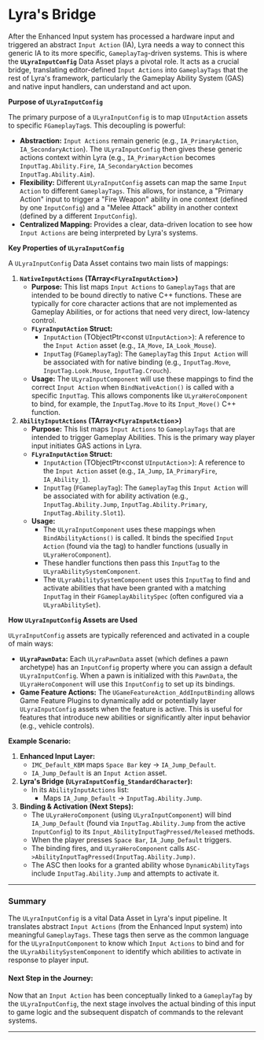 # Lyra's Bridge

After the Enhanced Input system has processed a hardware input and triggered an abstract `Input Action` (IA), Lyra needs a way to connect this generic IA to its more specific, `GameplayTag`-driven systems. This is where the **`ULyraInputConfig`** Data Asset plays a pivotal role. It acts as a crucial bridge, translating editor-defined `Input Actions` into `GameplayTags` that the rest of Lyra's framework, particularly the Gameplay Ability System (GAS) and native input handlers, can understand and act upon.

**Purpose of `ULyraInputConfig`**

The primary purpose of a `ULyraInputConfig` is to map `UInputAction` assets to specific `FGameplayTag`s. This decoupling is powerful:

* **Abstraction:** `Input Actions` remain generic (e.g., `IA_PrimaryAction`, `IA_SecondaryAction`). The `ULyraInputConfig` then gives these generic actions context within Lyra (e.g., `IA_PrimaryAction` becomes `InputTag.Ability.Fire`, `IA_SecondaryAction` becomes `InputTag.Ability.Aim`).
* **Flexibility:** Different `ULyraInputConfig` assets can map the same `Input Action` to different `GameplayTags`. This allows, for instance, a "Primary Action" input to trigger a "Fire Weapon" ability in one context (defined by one `InputConfig`) and a "Melee Attack" ability in another context (defined by a different `InputConfig`).
* **Centralized Mapping:** Provides a clear, data-driven location to see how `Input Actions` are being interpreted by Lyra's systems.

**Key Properties of `ULyraInputConfig`**

A `ULyraInputConfig` Data Asset contains two main lists of mappings:

1. **`NativeInputActions` (TArray<`FLyraInputAction`>)**
   * **Purpose:** This list maps `Input Actions` to `GameplayTags` that are intended to be bound directly to native C++ functions. These are typically for core character actions that are not implemented as Gameplay Abilities, or for actions that need very direct, low-latency control.
   * **`FLyraInputAction` Struct:**
     * `InputAction` (TObjectPtr\<const `UInputAction`>): A reference to the `Input Action` asset (e.g., `IA_Move`, `IA_Look_Mouse`).
     * `InputTag` (`FGameplayTag`): The `GameplayTag` this `Input Action` will be associated with for native binding (e.g., `InputTag.Move`, `InputTag.Look.Mouse`, `InputTag.Crouch`).
   * **Usage:** The `ULyraInputComponent` will use these mappings to find the correct `Input Action` when `BindNativeAction()` is called with a specific `InputTag`. This allows components like `ULyraHeroComponent` to bind, for example, the `InputTag.Move` to its `Input_Move()` C++ function.
2. **`AbilityInputActions` (TArray<`FLyraInputAction`>)**
   * **Purpose:** This list maps `Input Actions` to `GameplayTags` that are intended to trigger Gameplay Abilities. This is the primary way player input initiates GAS actions in Lyra.
   * **`FLyraInputAction` Struct:**
     * `InputAction` (TObjectPtr\<const `UInputAction`>): A reference to the `Input Action` asset (e.g., `IA_Jump`, `IA_PrimaryFire`, `IA_Ability_1`).
     * `InputTag` (`FGameplayTag`): The `GameplayTag` this `Input Action` will be associated with for ability activation (e.g., `InputTag.Ability.Jump`, `InputTag.Ability.Primary`, `InputTag.Ability.Slot1`).
   * **Usage:**
     * The `ULyraInputComponent` uses these mappings when `BindAbilityActions()` is called. It binds the specified `Input Action` (found via the tag) to handler functions (usually in `ULyraHeroComponent`).
     * These handler functions then pass this `InputTag` to the `ULyraAbilitySystemComponent`.
     * The `ULyraAbilitySystemComponent` uses this `InputTag` to find and activate abilities that have been granted with a matching `InputTag` in their `FGameplayAbilitySpec` (often configured via a `ULyraAbilitySet`).

**How `ULyraInputConfig` Assets are Used**

`ULyraInputConfig` assets are typically referenced and activated in a couple of main ways:

* **`ULyraPawnData`:** Each `ULyraPawnData` asset (which defines a pawn archetype) has an `InputConfig` property where you can assign a default `ULyraInputConfig`. When a pawn is initialized with this `PawnData`, the `ULyraHeroComponent` will use this `InputConfig` to set up its bindings.
* **Game Feature Actions:** The `UGameFeatureAction_AddInputBinding` allows Game Feature Plugins to dynamically add or potentially layer `ULyraInputConfig` assets when the feature is active. This is useful for features that introduce new abilities or significantly alter input behavior (e.g., vehicle controls).

**Example Scenario:**

1. **Enhanced Input Layer:**
   * `IMC_Default_KBM` maps `Space Bar` key -> `IA_Jump_Default`.
   * `IA_Jump_Default` is an `Input Action` asset.
2. **Lyra's Bridge (`ULyraInputConfig_StandardCharacter`):**
   * In its `AbilityInputActions` list:
     * Maps `IA_Jump_Default` -> `InputTag.Ability.Jump`.
3. **Binding & Activation (Next Steps):**
   * The `ULyraHeroComponent` (using `ULyraInputComponent`) will bind `IA_Jump_Default` (found via `InputTag.Ability.Jump` from the active `InputConfig`) to its `Input_AbilityInputTagPressed/Released` methods.
   * When the player presses `Space Bar`, `IA_Jump_Default` triggers.
   * The binding fires, and `ULyraHeroComponent` calls `ASC->AbilityInputTagPressed(InputTag.Ability.Jump)`.
   * The ASC then looks for a granted ability whose `DynamicAbilityTags` include `InputTag.Ability.Jump` and attempts to activate it.

***

### Summary

The `ULyraInputConfig` is a vital Data Asset in Lyra's input pipeline. It translates abstract `Input Actions` (from the Enhanced Input system) into meaningful `GameplayTags`. These tags then serve as the common language for the `ULyraInputComponent` to know which `Input Actions` to bind and for the `ULyraAbilitySystemComponent` to identify which abilities to activate in response to player input.

#### **Next Step in the Journey:**

Now that an `Input Action` has been conceptually linked to a `GameplayTag` by the `ULyraInputConfig`, the next stage involves the actual binding of this input to game logic and the subsequent dispatch of commands to the relevant systems.

***
